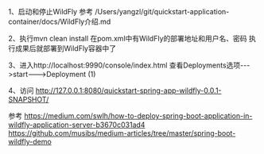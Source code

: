1、启动和停止WildFly
参考
/Users/yangzl/git/quickstart-application-container/docs/WildFly介绍.md


2、执行mvn clean install
在pom.xml中有WildFly的部署地址和用户名、密码
执行成果后就部署到WildFly容器中了


3、进入http://localhost:9990/console/index.html
查看Deployments选项--->start--->Deployment (1)


4、访问
http://127.0.0.1:8080/quickstart-spring-app-wildfly-0.0.1-SNAPSHOT/




参考
https://medium.com/swlh/how-to-deploy-spring-boot-application-in-wildfly-application-server-b3670c031ad4
https://github.com/musibs/medium-articles/tree/master/spring-boot-wildfly-demo


